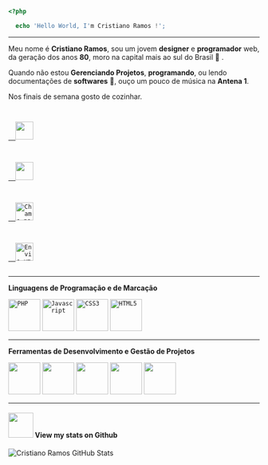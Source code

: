 ```php
<?php

  echo 'Hello World, I'm Cristiano Ramos !';

```
---- 

Meu nome é **Cristiano Ramos**, sou um jovem **designer** e **programador** web, da geração dos anos **80**, moro na capital mais ao sul do Brasil 💚 .

Quando não estou **Gerenciando Projetos**, **programando**,  ou lendo documentações de **softwares** 📕, ouço um pouco de música na **Antena 1**. 

Nos finais de semana gosto de cozinhar.

<code>
<a target="_blank" href="https://www.linkedin.com/in/csramos/">
  <img height="36" src="https://raw.githubusercontent.com/FortAwesome/Font-Awesome/master/svgs/brands/linkedin.svg" ="Meu Perfil no Linkedin">
</a>
</code>

<code>
<a target="_blank" href="https://www.behance.net/CSR4mos">
  <img height="36" src="https://github.com/FortAwesome/Font-Awesome/blob/master/svgs/brands/behance.svg" ="Meu Perfil no Behance">
</a>
</code>  

<code>
<a target="_blank" href="https://api.whatsapp.com/send?phone=5551998866296">
  <img height="36" src="https://raw.githubusercontent.com/FortAwesome/Font-Awesome/master/svgs/brands/whatsapp.svg" title="Chame no WhatsApp">
</a>
</code>

<code>
<a target="_blank" href="mailto:csramos.poa@gmail.com">
  <img height="36" src="https://raw.githubusercontent.com/FortAwesome/Font-Awesome/master/svgs/solid/envelope-open-text.svg" title="Envie um email">
</a>
</code>

----


**Linguagens de Programação e de Marcação**  

<code><img height="64" src="https://raw.githubusercontent.com/FortAwesome/Font-Awesome/master/svgs/brands/php.svg" title="PHP"></code>
<code><img height="64" src="https://raw.githubusercontent.com/FortAwesome/Font-Awesome/master/svgs/brands/js.svg" title="Javascript"></code>
<code><img height="64" src="https://raw.githubusercontent.com/FortAwesome/Font-Awesome/master/svgs/brands/css3.svg" title="CSS3"></code>
<code><img height="64" src="https://raw.githubusercontent.com/FortAwesome/Font-Awesome/master/svgs/brands/html5.svg" title="HTML5"></code>

----

**Ferramentas de Desenvolvimento e Gestão de Projetos**  

<code><img height="64" src="https://raw.githubusercontent.com/FortAwesome/Font-Awesome/master/svgs/brands/bitbucket.svg"></code>
<code><img height="64" src="https://raw.githubusercontent.com/FortAwesome/Font-Awesome/master/svgs/brands/github.svg"></code>
<code><img height="64" src="https://raw.githubusercontent.com/FortAwesome/Font-Awesome/master/svgs/brands/php.svg"></code>
<code><img height="64" src="https://raw.githubusercontent.com/FortAwesome/Font-Awesome/master/svgs/brands/php.svg"></code>
<code><img height="64" src="https://raw.githubusercontent.com/FortAwesome/Font-Awesome/master/svgs/brands/php.svg"></code>



----

#### <img src="https://media.giphy.com/media/VgCDAzcKvsR6OM0uWg/giphy.gif" width="50"> View my stats on Github 
   
![Cristiano Ramos GitHub Stats](https://github-readme-stats.vercel.app/api?username=csr4mos&show_icons=true)
